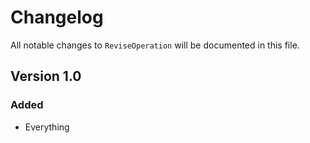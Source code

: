 # Changelog

All notable changes to `ReviseOperation` will be documented in this file.

## Version 1.0

### Added
- Everything
